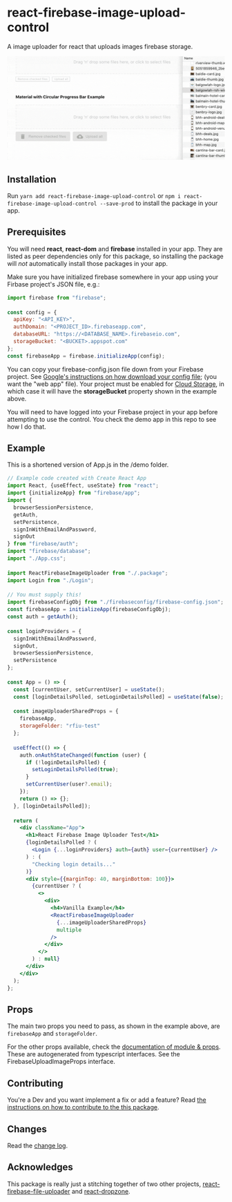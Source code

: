 # react-firebase-image-upload-control

A image uploader for react that uploads images firebase storage.

![react-firebase-image-upload-control in action](react-firebase-image-uploader-demo.gif)

## Installation
Run `yarn add react-firebase-image-upload-control` or `npm i react-firebase-image-upload-control --save-prod` to install the package in your app.

## Prerequisites
You will need **react**, **react-dom** and **firebase** installed in your app.  They are listed as peer dependencies only for this package, so installing the package will _not_ automatically install those packages in your app.

Make sure you have initialized firebase somewhere in your app using your Firbase project's JSON file, e.g.:

```jsx
import firebase from "firebase";

const config = {
  apiKey: "<API_KEY>",
  authDomain: "<PROJECT_ID>.firebaseapp.com",
  databaseURL: "https://<DATABASE_NAME>.firebaseio.com",
  storageBucket: "<BUCKET>.appspot.com"
};
const firebaseApp = firebase.initializeApp(config);
```

You can copy your firebase-config.json file down from your Firebase project.  See [Google's instructions on how download your config file](https://support.google.com/firebase/answer/7015592?hl=en#web); (you want the "web app" file).   Your project must be enabled for [Cloud Storage](https://firebase.google.com/docs/storage/web/start), in which case it will have the **storageBucket** property shown in the example above.

You will need to have logged into your Firebase project in your app before attempting to use the control.   You check the demo app in this repo to see how I do that.

## Example

This is a shortened version of App.js in the /demo folder.

```jsx
// Example code created with Create React App
import React, {useEffect, useState} from "react";
import {initializeApp} from "firebase/app";
import {
  browserSessionPersistence,
  getAuth,
  setPersistence,
  signInWithEmailAndPassword,
  signOut
} from "firebase/auth";
import "firebase/database";
import "./App.css";

import ReactFirebaseImageUploader from "./.package";
import Login from "./Login";

// You must supply this!
import firebaseConfigObj from "./firebaseconfig/firebase-config.json";
const firebaseApp = initializeApp(firebaseConfigObj);
const auth = getAuth();

const loginProviders = {
  signInWithEmailAndPassword,
  signOut,
  browserSessionPersistence,
  setPersistence
};

const App = () => {
  const [currentUser, setCurrentUser] = useState();
  const [loginDetailsPolled, setLoginDetailsPolled] = useState(false);

  const imageUploaderSharedProps = {
    firebaseApp,
    storageFolder: "rfiu-test"
  };

  useEffect(() => {
    auth.onAuthStateChanged(function (user) {
      if (!loginDetailsPolled) {
        setLoginDetailsPolled(true);
      }
      setCurrentUser(user?.email);
    });
    return () => {};
  }, [loginDetailsPolled]);

  return (
    <div className="App">
      <h1>React Firebase Image Uploader Test</h1>
      {loginDetailsPolled ? (
        <Login {...loginProviders} auth={auth} user={currentUser} />
      ) : (
        "Checking login details..."
      )}
      <div style={{marginTop: 40, marginBottom: 100}}>
        {currentUser ? (
          <>
            <div>
              <h4>Vanilla Example</h4>
              <ReactFirebaseImageUploader
                {...imageUploaderSharedProps}
                multiple
              />
            </div>
          </>
        ) : null}
      </div>
    </div>
  );
};
```

## Props

The main two props you need to pass, as shown in the example above, are `firebaseApp` and `storageFolder`.

For the other props available, check the [documentation of module & props](modules.md). These are autogenerated from typescript interfaces.  See the FirebaseUploadImageProps interface.

## Contributing

You're a Dev and you want implement a fix or add a feature?  Read [the instructions on how to contribute to the this package](CONTRIBUTING.md).

## Changes

Read the [change log](CHANGELOG.md).

## Acknowledges
This package is really just a stitching together of two other projects, [react-firebase-file-uploader](https://github.com/fris-fruitig/react-firebase-file-uploader) and [react-dropzone](https://github.com/react-dropzone/react-dropzone).
